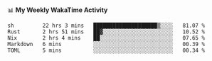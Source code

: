 <!--
**stamp711/stamp711** is a ✨ _special_ ✨ repository because its `README.md` (this file) appears on your GitHub profile.

Here are some ideas to get you started:

- 🔭 I’m currently working on ...
- 🌱 I’m currently learning ...
- 👯 I’m looking to collaborate on ...
- 🤔 I’m looking for help with ...
- 💬 Ask me about ...
- 📫 How to reach me: ...
- 😄 Pronouns: ...
- ⚡ Fun fact: ...
-->

📊 **My Weekly WakaTime Activity**

<!--START_SECTION:waka-->

```text
sh         22 hrs 3 mins   ████████████████████▒░░░░   81.07 %
Rust       2 hrs 51 mins   ██▓░░░░░░░░░░░░░░░░░░░░░░   10.52 %
Nix        2 hrs 4 mins    ██░░░░░░░░░░░░░░░░░░░░░░░   07.65 %
Markdown   6 mins          ░░░░░░░░░░░░░░░░░░░░░░░░░   00.39 %
TOML       5 mins          ░░░░░░░░░░░░░░░░░░░░░░░░░   00.34 %
```

<!--END_SECTION:waka-->
